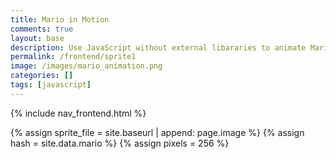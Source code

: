 ```yaml
---
title: Mario in Motion
comments: true
layout: base
description: Use JavaScript without external libararies to animate Mario moving across screen.
permalink: /frontend/sprite1
image: /images/mario_animation.png
categories: []
tags: [javascript]
---
```


{% include nav_frontend.html %}

{% assign sprite_file = site.baseurl | append: page.image %}  <!--- Liquid concatentation --->
{% assign hash = site.data.mario %}  <!--- Liquid list variable created from file containing metatdata --->
{% assign pixels = 256 %} <!--- Liquid integer assignment --->

<!--- HTML for page contains <p> tag named "mario" and class properties for a "sprite"  -->
<p id="mario" class="sprite"></p>
  

<!--- Embedded Cascading Style Sheet (CSS) rules, defines how HTML elements look --->
<style>
  /* CSS style rules for the elements id and class above...
  */
  .sprite {
    height: {{pixels}}px;
    width: {{pixels}}px;
    background-image: url('{{sprite_file}}');
    background-repeat: no-repeat;
    transform: scale(0.5);  /* scale the display size of sprite frame in HTML */
  }

  /* background position of sprite element */
  #mario {
    background-position: calc({{animations[0].col}} * {{pixels}} * -1px) calc({{animations[0].row}} * {{pixels}} * -1px);
  }
</style>

<!--- Embedded executable code--->
<script>
  ////////// convert yml hash to javascript key value objects /////////

  var obj = {}; // key, value object
  {% for key in hash %}  
  
  var key = "{{key | first}}"  // key
  var values = {} //values
  values["row"] = {{key.row}}
  values["col"] = {{key.col}}
  values["frames"] = {{key.frames}}
  obj[key] = values; // key, values added

  {% endfor %}


  ////////// global variables /////////

  var tID; //capture setInterval() task ID
  var positionX = 0; // current position of sprite in X direction
  var currentSpeed = 0;
  const mario = document.getElementById("mario"); //HTML element of sprite
  const pixels = {{pixels}}; //pixel offset of images in the sprite, set by liquid constant
  const interval = 100; //animation time interval

  ////////// animation control /////////
  mario.style.position = "absolute";  //set sprite to move idependent of other elements on screen

  //animation controller
  function startAnimate(obj, speed) {
    var frame = 0;
    var row = obj["row"] * pixels;
    currentSpeed = speed;

    //setInterval function for animation 
    tID = setInterval(() => { //tID is set to capture task ID
      //// animation function ////

      //animate sprite
      col = (frame + obj["col"]) * pixels;  //calculate col position
      mario.style.backgroundPosition = `-${col}px -${row}px`; //update frame
      mario.style.left = `${positionX}px`; //move element on X

      //next X position
      positionX += speed;  
      //next Frame, modulo recycles index based on number of frames
      frame = (frame + 1) % obj["frames"]; 

      //viewport follows sprite
      const viewportWidth = window.innerWidth;
      if (positionX > viewportWidth - pixels) {
        document.documentElement.scrollLeft = positionX - viewportWidth + pixels;  //scroll
      }
    }, interval); //time setting of interval
  }

  //animation ends by stopping task
  function stopAnimate() {  
    clearInterval(tID); //clear setInterval function using task ID
  } 


  ////////// event control /////////

  //key events that enable animations
  window.addEventListener("keydown", (event) => {
    if (event.key === "ArrowRight") {
      event.preventDefault(); // prevent default browser action
      if (event.repeat) { //on hold key
        stopAnimate();
        startAnimate(obj["Cheer"],0);  //rest animation 
      } else { //on tap key
        if (currentSpeed === 0) { // if at rest, go to walking
          stopAnimate();
          startAnimate(obj["Walk"],3);  //walking animation
        } else if (currentSpeed === 3) { // if walking, go to running
          stopAnimate();
          startAnimate(obj["Run1"],6);  //running animation
        }
      }
    } else if (event.key === "ArrowLeft") {
      event.preventDefault(); // prevent default browser action
      if (event.repeat) { //on hold key
        // stop animation 
        stopAnimate();
      } else { //on tap key
        stopAnimate();
        startAnimate(obj["Puff"],0); //resting animation
      }
    }
  });

  //stop animation on window blur
  window.addEventListener("blur", () => {
    stopAnimate();
  });

  //start animation on window focus
  window.addEventListener("focus", () => {
    startAnimate(obj["Flip"],0);
  });

  //start animation on page load or page refresh
  document.addEventListener("DOMContentLoaded", () => {
    startAnimate(obj["Rest"],0);
  });


</script>
